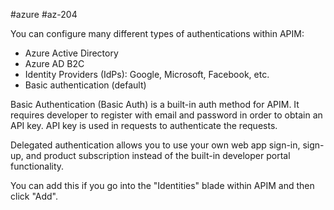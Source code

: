 #azure #az-204 

You can configure many different types of authentications within APIM:
- Azure Active Directory
- Azure AD B2C
- Identity Providers (IdPs): Google, Microsoft, Facebook, etc.
- Basic authentication (default)

Basic Authentication (Basic Auth) is a built-in auth method for APIM.
It requires developer to register with email and password in order to obtain an API key.
API key is used in requests to authenticate the requests.

Delegated authentication allows you to use your own web app sign-in, sign-up, and product subscription instead of the built-in developer portal functionality.

You can add this if you go into the "Identities" blade within APIM and then click "Add".